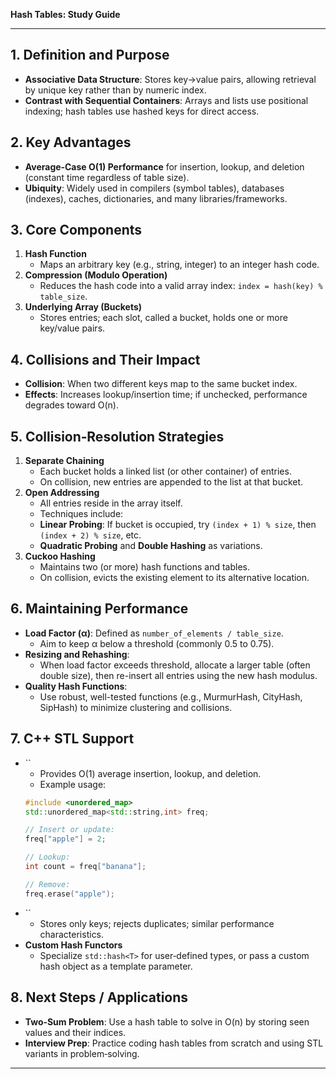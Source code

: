 **Hash Tables: Study Guide**

---

## 1. Definition and Purpose

- **Associative Data Structure**: Stores key→value pairs, allowing retrieval by unique key rather than by numeric index.
- **Contrast with Sequential Containers**: Arrays and lists use positional indexing; hash tables use hashed keys for direct access.

## 2. Key Advantages

- **Average‑Case O(1) Performance** for insertion, lookup, and deletion (constant time regardless of table size).
- **Ubiquity**: Widely used in compilers (symbol tables), databases (indexes), caches, dictionaries, and many libraries/frameworks.

## 3. Core Components

1. **Hash Function**
   - Maps an arbitrary key (e.g., string, integer) to an integer hash code.
2. **Compression (Modulo Operation)**
   - Reduces the hash code into a valid array index: `index = hash(key) % table_size`.
3. **Underlying Array (Buckets)**
   - Stores entries; each slot, called a bucket, holds one or more key/value pairs.

## 4. Collisions and Their Impact

- **Collision**: When two different keys map to the same bucket index.
- **Effects**: Increases lookup/insertion time; if unchecked, performance degrades toward O(n).

## 5. Collision‑Resolution Strategies

1. **Separate Chaining**
   - Each bucket holds a linked list (or other container) of entries.
   - On collision, new entries are appended to the list at that bucket.
2. **Open Addressing**
   - All entries reside in the array itself.
   - Techniques include:
   - **Linear Probing**: If bucket is occupied, try `(index + 1) % size`, then `(index + 2) % size`, etc.
   - **Quadratic Probing** and **Double Hashing** as variations.
3. **Cuckoo Hashing**
   - Maintains two (or more) hash functions and tables.
   - On collision, evicts the existing element to its alternative location.

## 6. Maintaining Performance

- **Load Factor (α)**: Defined as `number_of_elements / table_size`.
  - Aim to keep α below a threshold (commonly 0.5 to 0.75).
- **Resizing and Rehashing**:
  - When load factor exceeds threshold, allocate a larger table (often double size), then re-insert all entries using the new hash modulus.
- **Quality Hash Functions**:
  - Use robust, well-tested functions (e.g., MurmurHash, CityHash, SipHash) to minimize clustering and collisions.

## 7. C++ STL Support

- ``
  - Provides O(1) average insertion, lookup, and deletion.
  - Example usage:
  ```cpp
  #include <unordered_map>
  std::unordered_map<std::string,int> freq;

  // Insert or update:
  freq["apple"] = 2;

  // Lookup:
  int count = freq["banana"];

  // Remove:
  freq.erase("apple");
  ```
- ``
  - Stores only keys; rejects duplicates; similar performance characteristics.
- **Custom Hash Functors**
  - Specialize `std::hash<T>` for user‑defined types, or pass a custom hash object as a template parameter.

## 8. Next Steps / Applications

- **Two‑Sum Problem**: Use a hash table to solve in O(n) by storing seen values and their indices.
- **Interview Prep**: Practice coding hash tables from scratch and using STL variants in problem‑solving.

---



